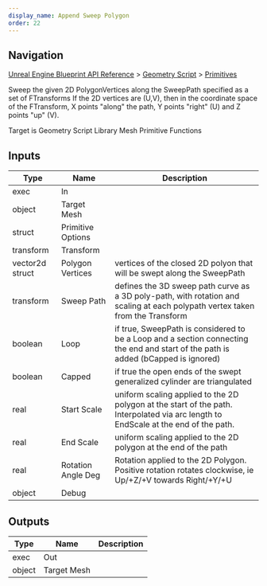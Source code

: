 ```yaml
---
display_name: Append Sweep Polygon
order: 22
---
```

## Navigation

[Unreal Engine Blueprint API Reference](https://dev.epicgames.com/documentation/en-us/unreal-engine/BlueprintAPI) > [Geometry Script](https://dev.epicgames.com/documentation/en-us/unreal-engine/BlueprintAPI/GeometryScript) > [Primitives](https://dev.epicgames.com/documentation/en-us/unreal-engine/BlueprintAPI/GeometryScript/Primitives)

Sweep the given 2D PolygonVertices along the SweepPath specified as a set of FTransforms
If the 2D vertices are (U,V), then in the coordinate space of the FTransform, X points "along" the path,
Y points "right" (U) and Z points "up" (V).

Target is Geometry Script Library Mesh Primitive Functions

## Inputs

| Type | Name | Description |
| --- | --- | --- |
| exec | In |  |
| object | Target Mesh |  |
| struct | Primitive Options |  |
| transform | Transform |  |
| vector2d struct | Polygon Vertices | vertices of the closed 2D polyon that will be swept along the SweepPath |
| transform | Sweep Path | defines the 3D sweep path curve as a 3D poly-path, with rotation and scaling at each polypath vertex taken from the Transform |
| boolean | Loop | if true, SweepPath is considered to be a Loop and a section connecting the end and start of the path is added (bCapped is ignored) |
| boolean | Capped | if true the open ends of the swept generalized cylinder are triangulated |
| real | Start Scale | uniform scaling applied to the 2D polygon at the start of the path. Interpolated via arc length to EndScale at the end of the path. |
| real | End Scale | uniform scaling applied to the 2D polygon at the end of the path |
| real | Rotation Angle Deg | Rotation applied to the 2D Polygon. Positive rotation rotates clockwise, ie Up/+Z/+V towards Right/+Y/+U |
| object | Debug |  |

## Outputs

| Type | Name | Description |
| --- | --- | --- |
| exec | Out |  |
| object | Target Mesh |  |
